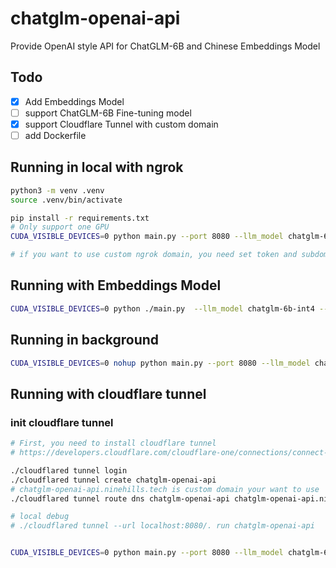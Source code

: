 # chatglm-openai-api

Provide OpenAI style API for  ChatGLM-6B and Chinese Embeddings Model

## Todo

- [x] Add Embeddings Model
- [ ] support ChatGLM-6B Fine-tuning model
- [x] support Cloudflare Tunnel with custom domain
- [ ] add Dockerfile

## Running in local with ngrok

```bash
python3 -m venv .venv
source .venv/bin/activate

pip install -r requirements.txt
# Only support one GPU
CUDA_VISIBLE_DEVICES=0 python main.py --port 8080 --llm_model chatglm-6b-int4 --tunnel ngrok

# if you want to use custom ngrok domain, you need set token and subdomain in config.toml
```

## Running with Embeddings Model

```bash
CUDA_VISIBLE_DEVICES=0 python ./main.py  --llm_model chatglm-6b-int4 --embeddings_model text2vec-large-chinese
```

## Running in background

```bash
CUDA_VISIBLE_DEVICES=0 nohup python main.py --port 8080 --llm_model chatglm-6b-int4 --tunnel ngrok > nohup.out 2>&1 &
```

## Running with cloudflare tunnel

### init cloudflare tunnel

```bash
# First, you need to install cloudflare tunnel
# https://developers.cloudflare.com/cloudflare-one/connections/connect-apps/install-and-setup/tunnel-guide/local/

./cloudflared tunnel login
./cloudflared tunnel create chatglm-openai-api
# chatglm-openai-api.ninehills.tech is custom domain your want to use
./cloudflared tunnel route dns chatglm-openai-api chatglm-openai-api.ninehills.tech

# local debug
# ./cloudflared tunnel --url localhost:8080/. run chatglm-openai-api


CUDA_VISIBLE_DEVICES=0 python main.py --port 8080 --llm_model chatglm-6b-int4 --tunnel cloudflare
```
